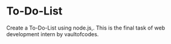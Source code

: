 # To-Do-List
Create a To-Do-List using node.js,. This is the final task of web development intern by vaultofcodes.
